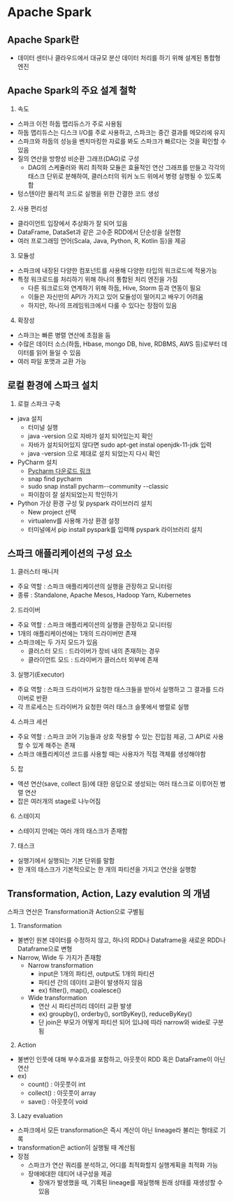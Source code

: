 # Apache Spark

## Apache Spark란
- 데이터 센터나 클라우드에서 대규모 분산 데이터 처리를 하기 위해 설계된 통합형 엔진

## Apache Spark의 주요 설계 철학
1. 속도
- 스파크 이전 하둡 맵리듀스가 주로 사용됨
- 하둡 맵리듀스는 디스크 I/O를 주로 사용하고, 스파크는 중간 결과를 메모리에 유지
- 스파크와 하둡의 성능을 벤치마킹한 자료를 봐도 스파크가 빠르다는 것을 확인할 수 있음
- 질의 연산을 방향성 비순환 그래프(DAG)로 구성
  - DAG의 스케쥴러와 쿼리 최적화 모듈은 효율적인 연산 그래프를 만들고 각각의 태스크 단위로 분해하여, 클러스터의 워커 노드 위에서 병령 실행될 수 있도록 함
- 텅스텐이란 물리적 코드로 실행을 위한 간결한 코드 생성
2. 사용 편리성
- 클라이언트 입장에서 추상화가 잘 되어 있음
- DataFrame, DataSet과 같은 고수준 RDD에서 단순성을 실현함
- 여러 프로그래밍 언어(Scala, Java, Python, R, Kotlin 등)을 제공
3. 모듈성
- 스파크에 내장된 다양한 컴포넌트를 사용해 다양한 타입의 워크로드에 적용가능
- 특정 워크로드를 처리하기 위해 하나의 통합된 처리 엔진을 가짐
  - 다른 워크로드와 연계하기 위해 하둡, Hive, Storm 등과 연동이 필요
  - 이들은 자신만의 API가 가지고 있어 모듈성이 떨어지고 배우기 어려움
  - 하지만, 하나의 프레임워크에서 다룰 수 있다는 장점이 있음
4.  확장성
-  스파크는 빠른 병렬 연산에 초점을 둠
-  수많은 데이터 소스(하둡, Hbase, mongo DB, hive, RDBMS, AWS 등)로부터 데이터를 읽어 들일 수 있음
-  여러 파일 포맷과 교환 가능

## 로컬 환경에 스파크 설치
1. 로컬 스파크 구축
- java 설치
  - 터미널 실행
  - java -version 으로 자바가 설치 되어있는지 확인
  - 자바가 설치되어있지 않다면 sudo apt-get instal openjdk-11-jdk 입력
  - java -version 으로 제대로 설치 되었는지 다시 확인
- PyCharm 설치
   - [Pycharm 다운로드 링크](https://www.jetbrains.com/pycharm/download/?section=linux#section=linux)
   - snap find pycharm 
   - sudo snap install pycharm--community --classic
   - 파이참이 잘 설치되었는지 학인하기
- Python 가상 환경 구성 및 pyspark 라이브러리 설치
  - New project 선택
  - virtualenv를 사용해 가상 환경 설정
  - 터미널에서 pip install pyspark를 입력해 pyspark 라이브러리 설치

## 스파크 애플리케이션의 구성 요소
1. 클러스터 매니저
- 주요 역할 : 스파크 애플리케이션의 실행을 관장하고 모니터링
- 종류 : Standalone, Apache Mesos, Hadoop Yarn, Kubernetes
2. 드라이버
- 주요 역할 : 스파크 애플리케이션의 실행을 관장하고 모니터링
- 1개의 애플리케이션에는 1개의 드라이버만 존재
- 스파크에는 두 가지 모드가 있음
  - 클러스터 모드 : 드라이버가 장비 내의 존재하는 경우
  - 클라이언트 모드 : 드라이버가 클러스터 외부에 존재
3. 실행기(Executor)
- 주요 역할 : 스파크 드라이버가 요청한 태스크들을 받아서 실행하고 그 결과를 드라이버로 반환
- 각 프로세스는 드라이버가 요청한 여러 태스크 슬롯에서 병렬로 실행
4. 스파크 세션
- 주요 역할 : 스파크 코어 기능들과 상호 작용할 수 있는 진입점 제공, 그 API로 사용할 수 있게 해주는 존재
- 스파크 애플리케이션 코드를 사용할 때는 사용자가 직접 객체를 생성해야함
5. 잡
- 액션 연산(save, collect 등)에 대한 응답으로 생성되는 여러 태스크로 이루어진 병렬 연산
- 잡은 여러개의 stage로 나누어짐
6. 스테이지
- 스테이지 안에는 여러 개의 태스크가 존재함
7. 태스크
- 실행기에서 실행되는 기본 단위를 말함
- 한 개의 태스크가 기본적으로는 한 개의 파티션을 가지고 연산을 실행함

## Transformation, Action, Lazy evalution 의 개념
스파크 연산은 Transformation과 Action으로 구별됨
1. Transformation
- 불변인 원본 데이터를 수정하지 않고, 하나의 RDD나 Dataframe을 새로운 RDD나 Dataframe으로 변형
- Narrow, Wide 두 가지가 존재함
  - Narrow transformation
      - input은 1개의 파티션, output도 1개의 파티션
      - 파티션 간의 데이터 교환이 발생하지 않음
      - ex) filter(), map(), coalesce()
  - Wide transformation
      - 연산 시 파티션끼리 데이터 교환 발생
      - ex) groupby(), orderby(), sortByKey(), reduceByKey()
      - 단 join은 부모가 어떻게 파티션 되어 있냐에 따라 narrow와 wide로 구분됨
   
2. Action
- 불변인 인풋에 대해 부수효과를 포함하고, 아웃풋이 RDD 혹은 DataFrame이 아닌 연산
- ex)
  - count() : 아웃풋이 int
  - collect() : 아웃풋이 array
  - save() : 아웃풋이 void
 
3. Lazy evaluation
- 스파크에서 모든 transformation은 즉시 계산이 아닌 lineage라 불리는 형태로 기록
- transformation은 action이 실행될 때 계산됨
- 장점
  - 스파크가 연산 쿼리를 분석하고, 어디를 최적화할지 실행계획을 최적화 가능
  - 장애에대한 데티어 내구성을 제공
    - 장애가 발생했을 때, 기록된 lineage를 재실행해 원래 상태를 재생성할 수 있음
